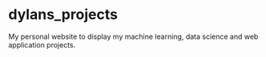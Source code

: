 # dylans_projects
My personal website to display my machine learning, data science and web application projects.
